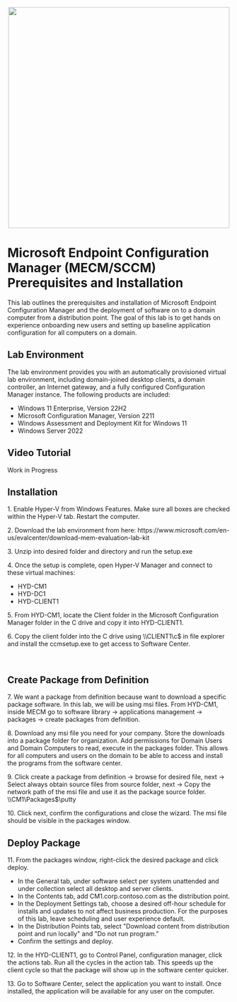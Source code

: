 <p align="center">
<img src="https://github.com/ronnydiggs/SCCM/assets/64152064/6842b8d8-eb69-421e-959f-a8fa5d20b3ea" width="500"/>
</p>

<h1>Microsoft Endpoint Configuration Manager (MECM/SCCM) Prerequisites and Installation</h1>
This lab outlines the prerequisites and installation of Microsoft Endpoint Configuration Manager and the deployment of software on to a domain computer from a distribution point. The goal of this lab is to get hands on experience onboarding new users and setting up baseline application configuration for all computers on a domain.<br />

<h2>Lab Environment</h2>
<p>The lab environment provides you with an automatically provisioned virtual lab environment, including domain-joined desktop clients, a domain controller, an Internet gateway, and a fully configured Configuration Manager instance. The following products are included:</p>

- Windows 11 Enterprise, Version 22H2
- Microsoft Configuration Manager, Version 2211
- Windows Assessment and Deployment Kit for Windows 11
- Windows Server 2022 

<h2>Video Tutorial</h2>
<p>
Work in Progress
<!-- <img src="https://github.com/ronnydiggs/SCCM/assets/64152064/6842b8d8-eb69-421e-959f-a8fa5d20b3ea" width="500"/> -->
</p>
<p>
  
<h2>Installation</h2>

<p>
1. Enable Hyper-V from Windows Features. Make sure all boxes are checked within the Hyper-V tab. Restart the computer.
</p>
<p>
2. Download the lab environment from here: https://www.microsoft.com/en-us/evalcenter/download-mem-evaluation-lab-kit 
</p>
<p>
3. Unzip into desired folder and directory and run the setup.exe</p>
<p>
4. Once the setup is complete, open Hyper-V Manager and connect to these virtual machines:

- HYD-CM1
- HYD-DC1
- HYD-CLIENT1
</p>
<p>
5. From HYD-CM1, locate the Client folder in the Microsoft Configuration Manager folder in the C drive and copy it into HYD-CLIENT1.  
</p>
<p>6. Copy the client folder into the C drive using \\CLIENT1\c$ in file explorer and install the ccmsetup.exe to get access to Software Center.</p>

<br />

<h2>Create Package from Definition</h2>
<p>
7. We want a package from definition because want to download a specific package software. In this lab, we will be using msi files. From HYD-CM1, inside MECM go to software library -> applications management -> packages -> create packages from definition.</p>
<p>
8. Download any msi file you need for your company. Store the downloads into a package folder for organization. Add permissions for Domain Users and Domain Computers to read, execute in the packages folder. This allows for all computers and users on the domain to be able to access and install the programs from the software center.
</p>
<p>
9. Click create a package from definition -> browse for desired file, next -> Select always obtain source files from source folder, next ->  Copy the network path of the msi file and use it as the package source folder. \\CM1\Packages$\putty
</p>
<p>
10. Click next, confirm the configurations and close the wizard. The msi file should be visible in the packages window.
</p>
<h2>Deploy Package</h2>
<p>
11. From the packages window, right-click the desired package and click deploy. 
</p>
<p>
  
- In the General tab, under software select per system unattended and under collection select all desktop and server clients.
- In the Contents tab, add CM1.corp.contoso.com as the distribution point.
- In the Deployment Settings tab, choose a desired off-hour schedule for installs and updates to not affect business production. For the purposes of this lab, leave scheduling and user experience default.
- In the Distribution Points tab, select "Download content from distribution point and run locally" and "Do not run program."
- Confirm the settings and deploy. 
</p>
<p>
12. In the HYD-CLIENT1, go to Control Panel, configuration manager, click the actions tab. Run all the cycles in the action tab. This speeds up the client cycle so that the package will show up in the software center quicker.</p>
<p>
13. Go to Software Center, select the application you want to install. Once installed, the application will be available for any user on the computer. 
</p>
<br />



</p>
<br />
